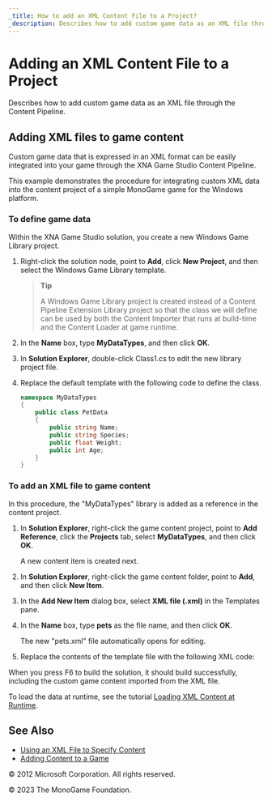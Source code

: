 ```yaml
---
_title: How to add an XML Content File to a Project?
_description: Describes how to add custom game data as an XML file through the Content Pipeline.
---
```


# Adding an XML Content File to a Project

Describes how to add custom game data as an XML file through the Content Pipeline.

## Adding XML files to game content

Custom game data that is expressed in an XML format can be easily integrated into your game through the XNA Game Studio Content Pipeline.

This example demonstrates the procedure for integrating custom XML data into the content project of a simple MonoGame game for the Windows platform.

### To define game data

Within the XNA Game Studio solution, you create a new Windows Game Library project.

1. Right-click the solution node, point to **Add**, click **New Project**, and then select the Windows Game Library template.

    > **Tip**
    >
    > A Windows Game Library project is created instead of a Content Pipeline Extension Library project so that the class we will define can be used by both the Content Importer that runs at build-time and the Content Loader at game runtime.

2. In the **Name** box, type **MyDataTypes**, and then click **OK**.

3. In **Solution Explorer**, double-click Class1.cs to edit the new library project file.

4. Replace the default template with the following code to define the class.

    ```csharp
    namespace MyDataTypes
    {
        public class PetData
        {
            public string Name;
            public string Species;
            public float Weight;
            public int Age;
        }
    }
    ```

### To add an XML file to game content

In this procedure, the "MyDataTypes" library is added as a reference in the content project.

1. In **Solution Explorer**, right-click the game content project, point to **Add Reference**, click the **Projects** tab, select **MyDataTypes**, and then click **OK**.

    A new content item is created next.

2. In **Solution Explorer**, right-click the game content folder, point to **Add**, and then click **New Item**.

3. In the **Add New Item** dialog box, select **XML file (.xml)** in the Templates pane.

4. In the **Name** box, type **pets** as the file name, and then click **OK**.

    The new "pets.xml" file automatically opens for editing.

5. Replace the contents of the template file with the following XML code:

When you press F6 to build the solution, it should build successfully, including the custom game content imported from the XML file.

To load the data at runtime, see the tutorial [Loading XML Content at Runtime](HowTo_Load_XML.md).

## See Also

- [Using an XML File to Specify Content](HowTo_UseCustomXML.md)  
- [Adding Content to a Game](HowTo_GameContent_Add.md)  

© 2012 Microsoft Corporation. All rights reserved.  

© 2023 The MonoGame Foundation.
